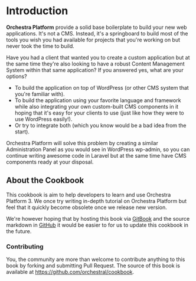 # Introduction

**Orchestra Platform** provide a solid base boilerplate to build your new web applications. It's not a CMS. Instead, it's a springboard to build most of the tools you wish you had available for projects that you're working on but never took the time to build.

Have you had a client that wanted you to create a custom application but at the same time they're also looking to have a robust Content Management System within that same application? If you answered yes, what are your options?

* To build the application on top of WordPress (or other CMS system that you're familiar with).
* To build the application using your favorite language and framework while also integrating your own custom-built CMS components in it hoping that it's easy for your clients to use (just like how they were to use WordPress easily!).
* Or try to integrate both (which you know would be a bad idea from the start).
 
Orchestra Platform will solve this problem by creating a similar Administration Panel as you would see in WordPress wp-admin, so you can continue writing awesome code in Laravel but at the same time have CMS components ready at your disposal.

## About the Cookbook

This cookbook is aim to help developers to learn and use Orchestra Platform 3. We once try writing in-depth tutorial on Orchestra Platform but feel that it quickly become obsolete once we release new version. 

We're however hoping that by hosting this book via [GitBook](https://gitbook.com) and the source markdown in [GitHub](https://github.com) it would be easier to for us to update this cookbook in the future.

### Contributing

You, the community are more than welcome to contribute anything to this book by forking and submitting Pull Request. The source of this book is available at  <https://github.com/orchestral/cookbook>.